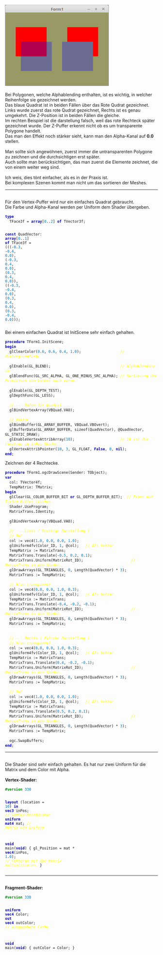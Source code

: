 <img src="image.png" alt="Selfhtml"><br><br>
Bei Polygonen, welche Alphablending enthalten, ist es wichtig, in welcher Reihenfolge sie gezeichnet werden.<br>
Das blaue Quadrat ist in beiden Fällen über das Rote Qudrat gezeichnet.<br>
Links wurde zuerst das rote Qudrat gezeichnet, Rechts ist es genau umgekehrt. Die Z-Position ist in beiden Fällen die gleiche.<br>
Im rechten Beispiel ist die darstellung falsch, weil das rote Rechteck später gezeichnet wurde. Der Z-Puffer erkennt nicht ob es um transparente Polygone handelt.<br>
Das man den Effekt noch stärker sieht, kann man den Alpha-Kanal auf <b>0.0</b> stellen.<br>
<br>
Man sollte sich angewöhnen, zuerst immer die untransparenten Polygone zu zeichnen und die durchsichtigen erst später.<br>
Auch sollte man berücksichtigen, das man zuerst die Elemente zeichnet, die von einem weiter weg sind.<br>
<br>
Ich weis, dies tönt einfacher, als es in der Praxis ist.<br>
Bei komplexen Szenen kommt man nicht um das sortieren der Meshes.<br>
<hr><br>
Für den Vertex-Puffer wird nur ein einfaches Quadrat gebraucht.<br>
Die Farbe und Alpha-Kanal werden per Uniform dem Shader übergeben.<br>
<pre><code><b><font color="0000BB">type</font></b>
  TFace3f = <b><font color="0000BB">array</font></b>[<font color="#0077BB">0</font>..<font color="#0077BB">2</font>] <b><font color="0000BB">of</font></b> TVector3f;

<b><font color="0000BB">const</font></b>
  QuadVector: <b><font color="0000BB">array</font></b>[<font color="#0077BB">0</font>..<font color="#0077BB">1</font>] <b><font color="0000BB">of</font></b> TFace3f =
    (((-<font color="#0077BB">0</font>.<font color="#0077BB">3</font>, -<font color="#0077BB">0</font>.<font color="#0077BB">4</font>, <font color="#0077BB">0</font>.<font color="#0077BB">0</font>), (-<font color="#0077BB">0</font>.<font color="#0077BB">3</font>, <font color="#0077BB">0</font>.<font color="#0077BB">4</font>, <font color="#0077BB">0</font>.<font color="#0077BB">0</font>), (<font color="#0077BB">0</font>.<font color="#0077BB">3</font>, <font color="#0077BB">0</font>.<font color="#0077BB">4</font>, <font color="#0077BB">0</font>.<font color="#0077BB">0</font>)),
    ((-<font color="#0077BB">0</font>.<font color="#0077BB">3</font>, -<font color="#0077BB">0</font>.<font color="#0077BB">4</font>, <font color="#0077BB">0</font>.<font color="#0077BB">0</font>), (<font color="#0077BB">0</font>.<font color="#0077BB">3</font>, <font color="#0077BB">0</font>.<font color="#0077BB">4</font>, <font color="#0077BB">0</font>.<font color="#0077BB">0</font>), (<font color="#0077BB">0</font>.<font color="#0077BB">3</font>, -<font color="#0077BB">0</font>.<font color="#0077BB">4</font>, <font color="#0077BB">0</font>.<font color="#0077BB">0</font>)));</pre></code>
Bei einem einfachen Quadrat ist InitScene sehr einfach gehalten.<br>
<pre><code><b><font color="0000BB">procedure</font></b> TForm1.InitScene;
<b><font color="0000BB">begin</font></b>
  glClearColor(<font color="#0077BB">0</font>.<font color="#0077BB">6</font>, <font color="#0077BB">0</font>.<font color="#0077BB">6</font>, <font color="#0077BB">0</font>.<font color="#0077BB">4</font>, <font color="#0077BB">1</font>.<font color="#0077BB">0</font>);                  <i><font color="#FFFF00">// Hintergrundfarbe</font></i>

  glEnable(GL_BLEND);                                <i><font color="#FFFF00">// Alphablending an</font></i>
  glBlendFunc(GL_SRC_ALPHA, GL_ONE_MINUS_SRC_ALPHA); <i><font color="#FFFF00">// Sortierung der Primitiven von hinten nach vorne.</font></i>

  glEnable(GL_DEPTH_TEST);
  glDepthFunc(GL_LESS);

  <i><font color="#FFFF00">// --- Daten für Quadrat</font></i>
  glBindVertexArray(VBQuad.VAO);

  <i><font color="#FFFF00">// Vektor</font></i>
  glBindBuffer(GL_ARRAY_BUFFER, VBQuad.VBOvert);
  glBufferData(GL_ARRAY_BUFFER, sizeof(QuadVector), @QuadVector, GL_STATIC_DRAW);
  glEnableVertexAttribArray(<font color="#0077BB">10</font>);                     <i><font color="#FFFF00">// 10 ist die Location in inPos Shader.</font></i>
  glVertexAttribPointer(<font color="#0077BB">10</font>, <font color="#0077BB">3</font>, GL_FLOAT, <b><font color="0000BB">False</font></b>, <font color="#0077BB">0</font>, <b><font color="0000BB">nil</font></b>);
<b><font color="0000BB">end</font></b>;</pre></code>
Zeichnen der 4 Rechtecke.<br>
<pre><code><b><font color="0000BB">procedure</font></b> TForm1.ogcDrawScene(Sender: TObject);
<b><font color="0000BB">var</font></b>
  col: TVector4f;
  TempMatrix: TMatrix;
<b><font color="0000BB">begin</font></b>
  glClear(GL_COLOR_BUFFER_BIT <b><font color="0000BB">or</font></b> GL_DEPTH_BUFFER_BIT);  <i><font color="#FFFF00">// Frame und Tiefen-Buffer löschen.</font></i>
  Shader.UseProgram;
  MatrixTrans.Identity;

  glBindVertexArray(VBQuad.VAO);

  <i><font color="#FFFF00">// --- Links ( Richtige Darstellung )</font></i>
  <i><font color="#FFFF00">// Rot</font></i>
  col := vec4(<font color="#0077BB">1</font>.<font color="#0077BB">0</font>, <font color="#0077BB">0</font>.<font color="#0077BB">0</font>, <font color="#0077BB">0</font>.<font color="#0077BB">0</font>, <font color="#0077BB">1</font>.<font color="#0077BB">0</font>);
  glUniform4fv(Color_ID, <font color="#0077BB">1</font>, @col);   <i><font color="#FFFF00">// Als Vektor</font></i>
  TempMatrix := MatrixTrans;
  MatrixTrans.Translate(-<font color="#0077BB">0</font>.<font color="#0077BB">5</font>, <font color="#0077BB">0</font>.<font color="#0077BB">2</font>, <font color="#0077BB">0</font>.<font color="#0077BB">1</font>);
  MatrixTrans.Uniform(MatrixRot_ID);                      <i><font color="#FFFF00">// MatrixTrans in den Shader.</font></i>
  glDrawArrays(GL_TRIANGLES, <font color="#0077BB">0</font>, Length(QuadVector) * <font color="#0077BB">3</font>);
  MatrixTrans := TempMatrix;

  <i><font color="#FFFF00">// blau transparent</font></i>
  col := vec4(<font color="#0077BB">0</font>.<font color="#0077BB">0</font>, <font color="#0077BB">0</font>.<font color="#0077BB">0</font>, <font color="#0077BB">1</font>.<font color="#0077BB">0</font>, <font color="#0077BB">0</font>.<font color="#0077BB">3</font>);
  glUniform4fv(Color_ID, <font color="#0077BB">1</font>, @col);   <i><font color="#FFFF00">// Als Vektor</font></i>
  TempMatrix := MatrixTrans;
  MatrixTrans.Translate(-<font color="#0077BB">0</font>.<font color="#0077BB">4</font>, -<font color="#0077BB">0</font>.<font color="#0077BB">2</font>, -<font color="#0077BB">0</font>.<font color="#0077BB">1</font>);
  MatrixTrans.Uniform(MatrixRot_ID);                      <i><font color="#FFFF00">// MatrixTrans in den Shader.</font></i>
  glDrawArrays(GL_TRIANGLES, <font color="#0077BB">0</font>, Length(QuadVector) * <font color="#0077BB">3</font>);
  MatrixTrans := TempMatrix;


  <i><font color="#FFFF00">// --- Rechts ( Falsche Darstellung )</font></i>
  <i><font color="#FFFF00">// blau transparent</font></i>
  col := vec4(<font color="#0077BB">0</font>.<font color="#0077BB">0</font>, <font color="#0077BB">0</font>.<font color="#0077BB">0</font>, <font color="#0077BB">1</font>.<font color="#0077BB">0</font>, <font color="#0077BB">0</font>.<font color="#0077BB">3</font>);
  glUniform4fv(Color_ID, <font color="#0077BB">1</font>, @col);   <i><font color="#FFFF00">// Als Vektor</font></i>
  TempMatrix := MatrixTrans;
  MatrixTrans.Translate(<font color="#0077BB">0</font>.<font color="#0077BB">4</font>, -<font color="#0077BB">0</font>.<font color="#0077BB">2</font>, -<font color="#0077BB">0</font>.<font color="#0077BB">1</font>);
  MatrixTrans.Uniform(MatrixRot_ID);                      <i><font color="#FFFF00">// MatrixTrans in den Shader.</font></i>
  glDrawArrays(GL_TRIANGLES, <font color="#0077BB">0</font>, Length(QuadVector) * <font color="#0077BB">3</font>);
  MatrixTrans := TempMatrix;

  <i><font color="#FFFF00">// Rot</font></i>
  col := vec4(<font color="#0077BB">1</font>.<font color="#0077BB">0</font>, <font color="#0077BB">0</font>.<font color="#0077BB">0</font>, <font color="#0077BB">0</font>.<font color="#0077BB">0</font>, <font color="#0077BB">1</font>.<font color="#0077BB">0</font>);
  glUniform4fv(Color_ID, <font color="#0077BB">1</font>, @col);   <i><font color="#FFFF00">// Als Vektor</font></i>
  TempMatrix := MatrixTrans;
  MatrixTrans.Translate(<font color="#0077BB">0</font>.<font color="#0077BB">5</font>, <font color="#0077BB">0</font>.<font color="#0077BB">2</font>, <font color="#0077BB">0</font>.<font color="#0077BB">1</font>);
  MatrixTrans.Uniform(MatrixRot_ID);                      <i><font color="#FFFF00">// MatrixTrans in den Shader.</font></i>
  glDrawArrays(GL_TRIANGLES, <font color="#0077BB">0</font>, Length(QuadVector) * <font color="#0077BB">3</font>);
  MatrixTrans := TempMatrix;

  ogc.SwapBuffers;
<b><font color="0000BB">end</font></b>;</pre></code>
<hr><br>
Die Shader sind sehr einfach gehalten. Es hat nur zwei Uniform für die Matrix und dem Color mit Alpha.<br>
<br>
<b>Vertex-Shader:</b><br>
<pre><code><b><font color="#008800">#version</font></b> <font color="#0077BB">330</font>

<b><font color="0000BB">layout</font></b> (location = <font color="#0077BB">10</font>) <b><font color="0000BB">in</font></b> <b><font color="0000BB">vec3</font></b> inPos;    <i><font color="#FFFF00">// Vertex-Koordinaten</font></i>
<b><font color="0000BB">uniform</font></b> <b><font color="0000BB">mat4</font></b> mat;                        <i><font color="#FFFF00">// Matrix von Uniform</font></i>

<b><font color="0000BB">void</font></b> main(<b><font color="0000BB">void</font></b>)
{
  gl_Position = mat * <b><font color="0000BB">vec4</font></b>(inPos, <font color="#0077BB">1</font>.<font color="#0077BB">0</font>);  <i><font color="#FFFF00">// Vektoren mit der Matrix multiplizieren.</font></i>
}
</pre></code>
<hr><br>
<b>Fragment-Shader:</b><br>
<pre><code><b><font color="#008800">#version</font></b> <font color="#0077BB">330</font>

<b><font color="0000BB">uniform</font></b> <b><font color="0000BB">vec4</font></b> Color;
<b><font color="0000BB">out</font></b> <b><font color="0000BB">vec4</font></b> outColor;   <i><font color="#FFFF00">// ausgegebene Farbe</font></i>

<b><font color="0000BB">void</font></b> main(<b><font color="0000BB">void</font></b>)
{
  outColor = Color;
}
</pre></code>

